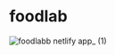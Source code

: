 # foodlab
![foodlabb netlify app_ (1)](https://github.com/Salah-XD/foodlab/assets/97298001/eb935801-9975-41ba-826b-13266edc7894)
